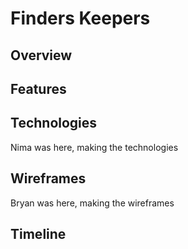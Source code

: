 # Finders Keepers

## Overview

## Features

## Technologies

Nima was here, making the technologies

## Wireframes

Bryan was here, making the wireframes

## Timeline
